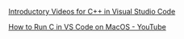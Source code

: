  [Introductory Videos for C++ in Visual Studio Code](https://code.visualstudio.com/docs/cpp/introvideos-cpp) 

 [How to Run C in VS Code on MacOS - YouTube](https://www.youtube.com/watch?v=rSsYr1gU_A4) 
